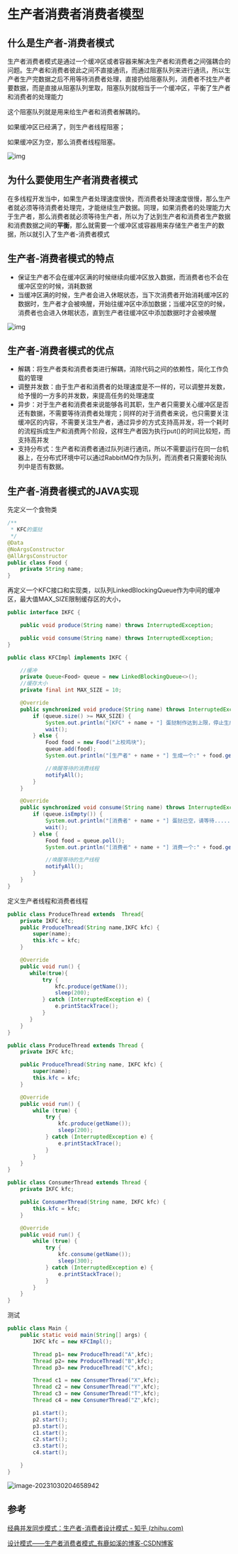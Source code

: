 # 生产者消费者消费者模型

## **什么是生产者-消费者模式**

生产者消费者模式是通过一个缓冲区或者容器来解决生产者和消费者之间强耦合的问题。生产者和消费者彼此之间不直接通讯，而通过阻塞队列来进行通讯，所以生产者生产完数据之后不用等待消费者处理，直接扔给阻塞队列，消费者不找生产者要数据，而是直接从阻塞队列里取，阻塞队列就相当于一个缓冲区，平衡了生产者和消费者的处理能力

这个阻塞队列就是用来给生产者和消费者解耦的。

如果缓冲区已经满了，则生产者线程阻塞；

如果缓冲区为空，那么消费者线程阻塞。




![img](https://raw.githubusercontent.com/DecZeroTwo/blogimage/main/images/202310301957628.png)



## **为什么要使用生产者消费者模式**

在多线程开发当中，如果生产者处理速度很快，而消费者处理速度很慢，那么生产者就必须等待消费者处理完，才能继续生产数据。同理，如果消费者的处理能力大于生产者，那么消费者就必须等待生产者，所以为了达到生产者和消费者生产数据和消费数据之间的**平衡**，那么就需要一个缓冲区或容器用来存储生产者生产的数据，所以就引入了生产者-消费者模式

## **生产者-消费者模式的特点**

- 保证生产者不会在缓冲区满的时候继续向缓冲区放入数据，而消费者也不会在缓冲区空的时候，消耗数据
- 当缓冲区满的时候，生产者会进入休眠状态，当下次消费者开始消耗缓冲区的数据时，生产者才会被唤醒，开始往缓冲区中添加数据；当缓冲区空的时候，消费者也会进入休眠状态，直到生产者往缓冲区中添加数据时才会被唤醒





![img](https://raw.githubusercontent.com/DecZeroTwo/blogimage/main/images/202310301958954.png)



## **生产者-消费者模式的优点**

- 解耦：将生产者类和消费者类进行解耦，消除代码之间的依赖性，简化工作负载的管理
- 调整并发数：由于生产者和消费者的处理速度是不一样的，可以调整并发数，给予慢的一方多的并发数，来提高任务的处理速度
- 异步：对于生产者和消费者来说能够各司其职，生产者只需要关心缓冲区是否还有数据，不需要等待消费者处理完；同样的对于消费者来说，也只需要关注缓冲区的内容，不需要关注生产者，通过异步的方式支持高并发，将一个耗时的流程拆成生产和消费两个阶段，这样生产者因为执行put()的时间比较短，而支持高并发
- 支持分布式：生产者和消费者通过队列进行通讯，所以不需要运行在同一台机器上，在分布式环境中可以通过RabbitMQ作为队列，而消费者只需要轮询队列中是否有数据。



## **生产者-消费者模式的JAVA实现**

先定义一个食物类

```java
/**
 * KFC的蛋挞
 */
@Data
@NoArgsConstructor
@AllArgsConstructor
public class Food {
    private String name;
}
```



再定义一个KFC接口和实现类，以队列LinkedBlockingQueue作为中间的缓冲区，最大值MAX_SIZE限制缓存区的大小，

```java
public interface IKFC {

    public void produce(String name) throws InterruptedException;

    public void consume(String name) throws InterruptedException;
}
```



```java
public class KFCImpl implements IKFC {

    //缓冲
    private Queue<Food> queue = new LinkedBlockingQueue<>();
    //缓存大小
    private final int MAX_SIZE = 10;

    @Override
    public synchronized void produce(String name) throws InterruptedException {
        if (queue.size() >= MAX_SIZE) {
            System.out.println("[KFC" + name + "] 蛋挞制作达到上限，停止生成......");
            wait();
        } else {
            Food food = new Food("上校鸡块");
            queue.add(food);
            System.out.println("[生产者" + name + "] 生成一个:" + food.getName() + ",KFC有蛋挞:" + queue.size() + "个");

            //唤醒等待的消费线程
            notifyAll();
        }
    }

    @Override
    public synchronized void consume(String name) throws InterruptedException {
        if (queue.isEmpty()) {
            System.out.println("[消费者" + name + "] 蛋挞已空，请等待......");
            wait();
        } else {
            Food food = queue.poll();
            System.out.println("[消费者" + name + "] 消费一个:" + food.getName() + ",蛋挞有:" + queue.size() + "个");

            //唤醒等待的生产线程
            notifyAll();
        }
    }
}
```



定义生产者线程和消费者线程



```java
public class ProduceThread extends  Thread{
    private IKFC kfc;
    public ProduceThread(String name,IKFC kfc) {
        super(name);
        this.kfc = kfc;
    }

    @Override
    public void run() {
       while(true){
           try {
               kfc.produce(getName());
               sleep(200);
           } catch (InterruptedException e) {
               e.printStackTrace();
           }
       }
    }
}
```





```java
public class ProduceThread extends Thread {
    private IKFC kfc;

    public ProduceThread(String name, IKFC kfc) {
        super(name);
        this.kfc = kfc;
    }

    @Override
    public void run() {
        while (true) {
            try {
                kfc.produce(getName());
                sleep(200);
            } catch (InterruptedException e) {
                e.printStackTrace();
            }
        }
    }
}
```





```java
public class ConsumerThread extends Thread {
    private IKFC kfc;

    public ConsumerThread(String name, IKFC kfc) {
        this.kfc = kfc;
    }

    @Override
    public void run() {
        while (true) {
            try {
                kfc.consume(getName());
                sleep(300);
            } catch (InterruptedException e) {
                e.printStackTrace();
            }
        }
    }
}
```



测试



```java
public class Main {
    public static void main(String[] args) {
        IKFC kfc = new KFCImpl();

        Thread p1= new ProduceThread("A",kfc);
        Thread p2= new ProduceThread("B",kfc);
        Thread p3= new ProduceThread("C",kfc);

        Thread c1 = new ConsumerThread("X",kfc);
        Thread c2 = new ConsumerThread("Y",kfc);
        Thread c3 = new ConsumerThread("T",kfc);
        Thread c4 = new ConsumerThread("Z",kfc);

        p1.start();
        p2.start();
        p3.start();
        c1.start();
        c2.start();
        c3.start();
        c4.start();

    }
}
```







![image-20231030204658942](https://raw.githubusercontent.com/DecZeroTwo/blogimage/main/images/202310302046105.png)





## **参考**



[经典并发同步模式：生产者-消费者设计模式 - 知乎 (zhihu.com)](https://zhuanlan.zhihu.com/p/73442055)



[设计模式——生产者消费者模式_有鹿如溪的博客-CSDN博客](https://blog.csdn.net/qq_20761351/article/details/119432505)